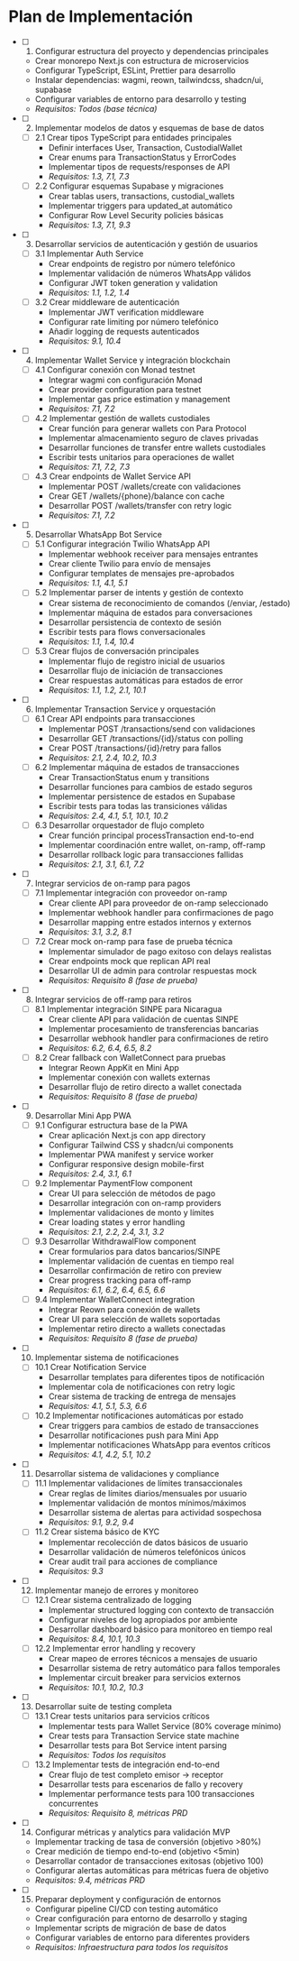 # Plan de Implementación

- [ ] 1. Configurar estructura del proyecto y dependencias principales
  - Crear monorepo Next.js con estructura de microservicios
  - Configurar TypeScript, ESLint, Prettier para desarrollo
  - Instalar dependencias: wagmi, reown, tailwindcss, shadcn/ui, supabase
  - Configurar variables de entorno para desarrollo y testing
  - *Requisitos: Todos (base técnica)*

- [ ] 2. Implementar modelos de datos y esquemas de base de datos
  - [ ] 2.1 Crear tipos TypeScript para entidades principales
    - Definir interfaces User, Transaction, CustodialWallet
    - Crear enums para TransactionStatus y ErrorCodes
    - Implementar tipos de requests/responses de API
    - *Requisitos: 1.3, 7.1, 7.3*
  - [ ] 2.2 Configurar esquemas Supabase y migraciones
    - Crear tablas users, transactions, custodial_wallets
    - Implementar triggers para updated_at automático
    - Configurar Row Level Security policies básicas
    - *Requisitos: 1.3, 7.1, 9.3*

- [ ] 3. Desarrollar servicios de autenticación y gestión de usuarios
  - [ ] 3.1 Implementar Auth Service
    - Crear endpoints de registro por número telefónico
    - Implementar validación de números WhatsApp válidos
    - Configurar JWT token generation y validation
    - *Requisitos: 1.1, 1.2, 1.4*
  - [ ] 3.2 Crear middleware de autenticación
    - Implementar JWT verification middleware
    - Configurar rate limiting por número telefónico
    - Añadir logging de requests autenticados
    - *Requisitos: 9.1, 10.4*

- [ ] 4. Implementar Wallet Service y integración blockchain
  - [ ] 4.1 Configurar conexión con Monad testnet
    - Integrar wagmi con configuración Monad
    - Crear provider configuration para testnet
    - Implementar gas price estimation y management
    - *Requisitos: 7.1, 7.2*
  - [ ] 4.2 Implementar gestión de wallets custodiales
    - Crear función para generar wallets con Para Protocol
    - Implementar almacenamiento seguro de claves privadas
    - Desarrollar funciones de transfer entre wallets custodiales
    - Escribir tests unitarios para operaciones de wallet
    - *Requisitos: 7.1, 7.2, 7.3*
  - [ ] 4.3 Crear endpoints de Wallet Service API
    - Implementar POST /wallets/create con validaciones
    - Crear GET /wallets/{phone}/balance con cache
    - Desarrollar POST /wallets/transfer con retry logic
    - *Requisitos: 7.1, 7.2*

- [ ] 5. Desarrollar WhatsApp Bot Service
  - [ ] 5.1 Configurar integración Twilio WhatsApp API
    - Implementar webhook receiver para mensajes entrantes
    - Crear cliente Twilio para envío de mensajes
    - Configurar templates de mensajes pre-aprobados
    - *Requisitos: 1.1, 4.1, 5.1*
  - [ ] 5.2 Implementar parser de intents y gestión de contexto
    - Crear sistema de reconocimiento de comandos (/enviar, /estado)
    - Implementar máquina de estados para conversaciones
    - Desarrollar persistencia de contexto de sesión
    - Escribir tests para flows conversacionales
    - *Requisitos: 1.1, 1.4, 10.4*
  - [ ] 5.3 Crear flujos de conversación principales
    - Implementar flujo de registro inicial de usuarios
    - Desarrollar flujo de iniciación de transacciones
    - Crear respuestas automáticas para estados de error
    - *Requisitos: 1.1, 1.2, 2.1, 10.1*

- [ ] 6. Implementar Transaction Service y orquestación
  - [ ] 6.1 Crear API endpoints para transacciones
    - Implementar POST /transactions/send con validaciones
    - Desarrollar GET /transactions/{id}/status con polling
    - Crear POST /transactions/{id}/retry para fallos
    - *Requisitos: 2.1, 2.4, 10.2, 10.3*
  - [ ] 6.2 Implementar máquina de estados de transacciones
    - Crear TransactionStatus enum y transitions
    - Desarrollar funciones para cambios de estado seguros
    - Implementar persistence de estados en Supabase
    - Escribir tests para todas las transiciones válidas
    - *Requisitos: 2.4, 4.1, 5.1, 10.1, 10.2*
  - [ ] 6.3 Desarrollar orquestador de flujo completo
    - Crear función principal processTransaction end-to-end
    - Implementar coordinación entre wallet, on-ramp, off-ramp
    - Desarrollar rollback logic para transacciones fallidas
    - *Requisitos: 2.1, 3.1, 6.1, 7.2*

- [ ] 7. Integrar servicios de on-ramp para pagos
  - [ ] 7.1 Implementar integración con proveedor on-ramp
    - Crear cliente API para proveedor de on-ramp seleccionado
    - Implementar webhook handler para confirmaciones de pago
    - Desarrollar mapping entre estados internos y externos
    - *Requisitos: 3.1, 3.2, 8.1*
  - [ ] 7.2 Crear mock on-ramp para fase de prueba técnica
    - Implementar simulador de pago exitoso con delays realistas
    - Crear endpoints mock que replican API real
    - Desarrollar UI de admin para controlar respuestas mock
    - *Requisitos: Requisito 8 (fase de prueba)*

- [ ] 8. Integrar servicios de off-ramp para retiros
  - [ ] 8.1 Implementar integración SINPE para Nicaragua
    - Crear cliente API para validación de cuentas SINPE
    - Implementar procesamiento de transferencias bancarias
    - Desarrollar webhook handler para confirmaciones de retiro
    - *Requisitos: 6.2, 6.4, 6.5, 8.2*
  - [ ] 8.2 Crear fallback con WalletConnect para pruebas
    - Integrar Reown AppKit en Mini App
    - Implementar conexión con wallets externas
    - Desarrollar flujo de retiro directo a wallet conectada
    - *Requisitos: Requisito 8 (fase de prueba)*

- [ ] 9. Desarrollar Mini App PWA
  - [ ] 9.1 Configurar estructura base de la PWA
    - Crear aplicación Next.js con app directory
    - Configurar Tailwind CSS y shadcn/ui components
    - Implementar PWA manifest y service worker
    - Configurar responsive design mobile-first
    - *Requisitos: 2.4, 3.1, 6.1*
  - [ ] 9.2 Implementar PaymentFlow component
    - Crear UI para selección de métodos de pago
    - Desarrollar integración con on-ramp providers
    - Implementar validaciones de monto y límites
    - Crear loading states y error handling
    - *Requisitos: 2.1, 2.2, 2.4, 3.1, 3.2*
  - [ ] 9.3 Desarrollar WithdrawalFlow component
    - Crear formularios para datos bancarios/SINPE
    - Implementar validación de cuentas en tiempo real
    - Desarrollar confirmación de retiro con preview
    - Crear progress tracking para off-ramp
    - *Requisitos: 6.1, 6.2, 6.4, 6.5, 6.6*
  - [ ] 9.4 Implementar WalletConnect integration
    - Integrar Reown para conexión de wallets
    - Crear UI para selección de wallets soportadas
    - Implementar retiro directo a wallets conectadas
    - *Requisitos: Requisito 8 (fase de prueba)*

- [ ] 10. Implementar sistema de notificaciones
  - [ ] 10.1 Crear Notification Service
    - Desarrollar templates para diferentes tipos de notificación
    - Implementar cola de notificaciones con retry logic
    - Crear sistema de tracking de entrega de mensajes
    - *Requisitos: 4.1, 5.1, 5.3, 6.6*
  - [ ] 10.2 Implementar notificaciones automáticas por estado
    - Crear triggers para cambios de estado de transacciones
    - Desarrollar notificaciones push para Mini App
    - Implementar notificaciones WhatsApp para eventos críticos
    - *Requisitos: 4.1, 4.2, 5.1, 10.2*

- [ ] 11. Desarrollar sistema de validaciones y compliance
  - [ ] 11.1 Implementar validaciones de límites transaccionales
    - Crear reglas de límites diarios/mensuales por usuario
    - Implementar validación de montos mínimos/máximos
    - Desarrollar sistema de alertas para actividad sospechosa
    - *Requisitos: 9.1, 9.2, 9.4*
  - [ ] 11.2 Crear sistema básico de KYC
    - Implementar recolección de datos básicos de usuario
    - Desarrollar validación de números telefónicos únicos
    - Crear audit trail para acciones de compliance
    - *Requisitos: 9.3*

- [ ] 12. Implementar manejo de errores y monitoreo
  - [ ] 12.1 Crear sistema centralizado de logging
    - Implementar structured logging con contexto de transacción
    - Configurar niveles de log apropiados por ambiente
    - Desarrollar dashboard básico para monitoreo en tiempo real
    - *Requisitos: 8.4, 10.1, 10.3*
  - [ ] 12.2 Implementar error handling y recovery
    - Crear mapeo de errores técnicos a mensajes de usuario
    - Desarrollar sistema de retry automático para fallos temporales
    - Implementar circuit breaker para servicios externos
    - *Requisitos: 10.1, 10.2, 10.3*

- [ ] 13. Desarrollar suite de testing completa
  - [ ] 13.1 Crear tests unitarios para servicios críticos
    - Implementar tests para Wallet Service (80% coverage mínimo)
    - Crear tests para Transaction Service state machine
    - Desarrollar tests para Bot Service intent parsing
    - *Requisitos: Todos los requisitos*
  - [ ] 13.2 Implementar tests de integración end-to-end
    - Crear flujo de test completo emisor → receptor
    - Desarrollar tests para escenarios de fallo y recovery
    - Implementar performance tests para 100 transacciones concurrentes
    - *Requisitos: Requisito 8, métricas PRD*

- [ ] 14. Configurar métricas y analytics para validación MVP
  - Implementar tracking de tasa de conversión (objetivo >80%)
  - Crear medición de tiempo end-to-end (objetivo <5min)
  - Desarrollar contador de transacciones exitosas (objetivo 100)
  - Configurar alertas automáticas para métricas fuera de objetivo
  - *Requisitos: 9.4, métricas PRD*

- [ ] 15. Preparar deployment y configuración de entornos
  - Configurar pipeline CI/CD con testing automático
  - Crear configuración para entorno de desarrollo y staging
  - Implementar scripts de migración de base de datos
  - Configurar variables de entorno para diferentes providers
  - *Requisitos: Infraestructura para todos los requisitos*